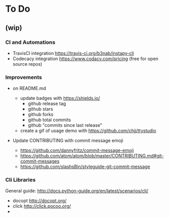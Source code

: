 # To Do
## (wip)

### CI and Automations

- TravisCI integration https://travis-ci.org/b3nab/instapy-cli
- Codecacy integration https://www.codacy.com/pricing (free for open source repos)

### Improvements

- on README.md
  - update badges with https://shields.io/
    - github release tag
    - github stars
    - github forks
    - github total commits
    - github "commits since last release"
  - create a gif of usage demo with https://github.com/chjj/ttystudio

- Update CONTRIBUTING with commit message emoji
  - https://github.com/dannyfritz/commit-message-emoji
  - https://github.com/atom/atom/blob/master/CONTRIBUTING.md#git-commit-messages
  - https://github.com/slashsBin/styleguide-git-commit-message

### Cli Libraries
General guide: http://docs.python-guide.org/en/latest/scenarios/cli/

- docopt http://docopt.org/
- click http://click.pocoo.org/
-